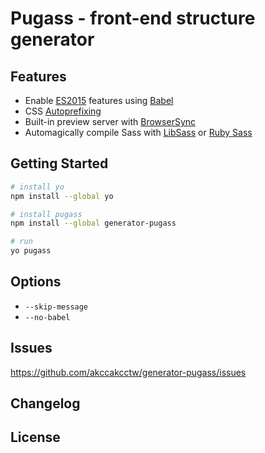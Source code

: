 # Pugass - front-end structure generator

## Features

+ Enable [ES2015](https://babeljs.io/learn-es2015/) features using [Babel](https://babeljs.io/)
+ CSS [Autoprefixing](https://www.npmjs.com/package/gulp-autoprefixer)
+ Built-in preview server with [BrowserSync](https://www.browsersync.io/)
+ Automagically compile Sass with [LibSass](https://www.npmjs.com/package/gulp-sass) or [Ruby Sass](https://www.npmjs.com/package/gulp-compass)

## Getting Started

```sh
# install yo
npm install --global yo

# install pugass
npm install --global generator-pugass

# run
yo pugass
```

## Options

+ `--skip-message`
+ `--no-babel`

## Issues

<https://github.com/akccakcctw/generator-pugass/issues>

## Changelog

## License
